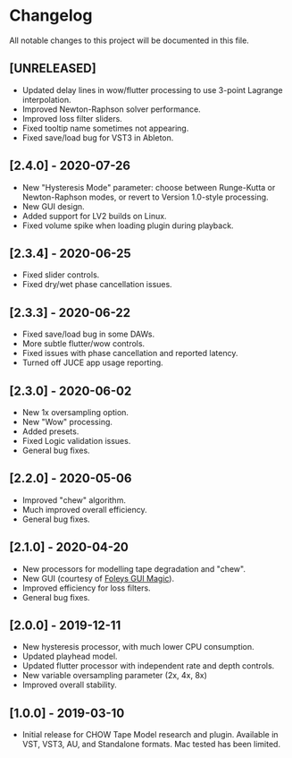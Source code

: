 # Changelog
All notable changes to this project will be documented in
this file.

## [UNRELEASED]
- Updated delay lines in wow/flutter processing to use 3-point
  Lagrange interpolation.
- Improved Newton-Raphson solver performance.
- Improved loss filter sliders.
- Fixed tooltip name sometimes not appearing.
- Fixed save/load bug for VST3 in Ableton.

## [2.4.0] - 2020-07-26
- New "Hysteresis Mode" parameter: choose between Runge-Kutta or
  Newton-Raphson modes, or revert to Version 1.0-style processing.
- New GUI design.
- Added support for LV2 builds on Linux.
- Fixed volume spike when loading plugin during playback.

## [2.3.4] - 2020-06-25
- Fixed slider controls.
- Fixed dry/wet phase cancellation issues.

## [2.3.3] - 2020-06-22
- Fixed save/load bug in some DAWs.
- More subtle flutter/wow controls.
- Fixed issues with phase cancellation and reported latency.
- Turned off JUCE app usage reporting.

## [2.3.0] - 2020-06-02
- New 1x oversampling option.
- New "Wow" processing.
- Added presets.
- Fixed Logic validation issues.
- General bug fixes.

## [2.2.0] - 2020-05-06
- Improved "chew" algorithm.
- Much improved overall efficiency.
- General bug fixes.

## [2.1.0] - 2020-04-20
- New processors for modelling tape degradation and "chew".
- New GUI (courtesy of [Foleys GUI Magic](https://github.com/ffAudio/foleys_gui_magic)).
- Improved efficiency for loss filters.
- General bug fixes. 

## [2.0.0] - 2019-12-11
- New hysteresis processor, with much lower CPU consumption.
- Updated playhead model.
- Updated flutter processor with independent rate and
  depth controls.
- New variable oversampling parameter (2x, 4x, 8x)
- Improved overall stability.

## [1.0.0] - 2019-03-10
- Initial release for CHOW Tape Model research and plugin. Available
  in VST, VST3, AU, and Standalone formats. Mac tested has been limited.
